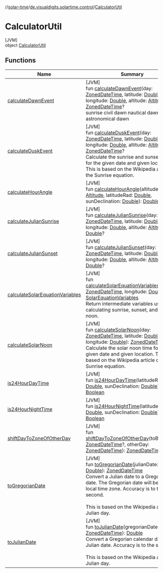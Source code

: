 //[solar-time](../../../index.md)/[de.visualdigits.solartime.control](../index.md)/[CalculatorUtil](index.md)

# CalculatorUtil

[JVM]\
object [CalculatorUtil](index.md)

## Functions

| Name | Summary |
|---|---|
| [calculateDawnEvent](calculate-dawn-event.md) | [JVM]<br>fun [calculateDawnEvent](calculate-dawn-event.md)(day: [ZonedDateTime](https://docs.oracle.com/javase/8/docs/api/java/time/ZonedDateTime.html), latitude: [Double](https://kotlinlang.org/api/latest/jvm/stdlib/kotlin/-double/index.html), longitude: [Double](https://kotlinlang.org/api/latest/jvm/stdlib/kotlin/-double/index.html), altitude: [Altitude](../../de.visualdigits.solartime.entity/-altitude/index.md)): [ZonedDateTime](https://docs.oracle.com/javase/8/docs/api/java/time/ZonedDateTime.html)?<br>sunrise civil dawn nautical dawn astronomical dawn |
| [calculateDuskEvent](calculate-dusk-event.md) | [JVM]<br>fun [calculateDuskEvent](calculate-dusk-event.md)(day: [ZonedDateTime](https://docs.oracle.com/javase/8/docs/api/java/time/ZonedDateTime.html), latitude: [Double](https://kotlinlang.org/api/latest/jvm/stdlib/kotlin/-double/index.html), longitude: [Double](https://kotlinlang.org/api/latest/jvm/stdlib/kotlin/-double/index.html), altitude: [Altitude](../../de.visualdigits.solartime.entity/-altitude/index.md)): [ZonedDateTime](https://docs.oracle.com/javase/8/docs/api/java/time/ZonedDateTime.html)?<br>Calculate the sunrise and sunset times for the given date and given location. This is based on the Wikipedia article on the Sunrise equation. |
| [calculateHourAngle](calculate-hour-angle.md) | [JVM]<br>fun [calculateHourAngle](calculate-hour-angle.md)(altitude: [Altitude](../../de.visualdigits.solartime.entity/-altitude/index.md), latitudeRad: [Double](https://kotlinlang.org/api/latest/jvm/stdlib/kotlin/-double/index.html), sunDeclination: [Double](https://kotlinlang.org/api/latest/jvm/stdlib/kotlin/-double/index.html)): [Double](https://kotlinlang.org/api/latest/jvm/stdlib/kotlin/-double/index.html)? |
| [calculateJulianSunrise](calculate-julian-sunrise.md) | [JVM]<br>fun [calculateJulianSunrise](calculate-julian-sunrise.md)(day: [ZonedDateTime](https://docs.oracle.com/javase/8/docs/api/java/time/ZonedDateTime.html), latitude: [Double](https://kotlinlang.org/api/latest/jvm/stdlib/kotlin/-double/index.html), longitude: [Double](https://kotlinlang.org/api/latest/jvm/stdlib/kotlin/-double/index.html), altitude: [Altitude](../../de.visualdigits.solartime.entity/-altitude/index.md)): [Double](https://kotlinlang.org/api/latest/jvm/stdlib/kotlin/-double/index.html)? |
| [calculateJulianSunset](calculate-julian-sunset.md) | [JVM]<br>fun [calculateJulianSunset](calculate-julian-sunset.md)(day: [ZonedDateTime](https://docs.oracle.com/javase/8/docs/api/java/time/ZonedDateTime.html), latitude: [Double](https://kotlinlang.org/api/latest/jvm/stdlib/kotlin/-double/index.html), longitude: [Double](https://kotlinlang.org/api/latest/jvm/stdlib/kotlin/-double/index.html), altitude: [Altitude](../../de.visualdigits.solartime.entity/-altitude/index.md)): [Double](https://kotlinlang.org/api/latest/jvm/stdlib/kotlin/-double/index.html)? |
| [calculateSolarEquationVariables](calculate-solar-equation-variables.md) | [JVM]<br>fun [calculateSolarEquationVariables](calculate-solar-equation-variables.md)(day: [ZonedDateTime](https://docs.oracle.com/javase/8/docs/api/java/time/ZonedDateTime.html), longitude: [Double](https://kotlinlang.org/api/latest/jvm/stdlib/kotlin/-double/index.html)): [SolarEquationVariables](../../de.visualdigits.solartime.entity/-solar-equation-variables/index.md)<br>Return intermediate variables used for calculating sunrise, sunset, and solar noon. |
| [calculateSolarNoon](calculate-solar-noon.md) | [JVM]<br>fun [calculateSolarNoon](calculate-solar-noon.md)(day: [ZonedDateTime](https://docs.oracle.com/javase/8/docs/api/java/time/ZonedDateTime.html), latitude: [Double](https://kotlinlang.org/api/latest/jvm/stdlib/kotlin/-double/index.html), longitude: [Double](https://kotlinlang.org/api/latest/jvm/stdlib/kotlin/-double/index.html)): [ZonedDateTime](https://docs.oracle.com/javase/8/docs/api/java/time/ZonedDateTime.html)?<br>Calculate the solar noon time for the given date and given location. This is based on the Wikipedia article on the Sunrise equation. |
| [is24HourDayTime](is24-hour-day-time.md) | [JVM]<br>fun [is24HourDayTime](is24-hour-day-time.md)(latitudeRad: [Double](https://kotlinlang.org/api/latest/jvm/stdlib/kotlin/-double/index.html), sunDeclination: [Double](https://kotlinlang.org/api/latest/jvm/stdlib/kotlin/-double/index.html)): [Boolean](https://kotlinlang.org/api/latest/jvm/stdlib/kotlin/-boolean/index.html) |
| [is24HourNightTime](is24-hour-night-time.md) | [JVM]<br>fun [is24HourNightTime](is24-hour-night-time.md)(latitudeRad: [Double](https://kotlinlang.org/api/latest/jvm/stdlib/kotlin/-double/index.html), sunDeclination: [Double](https://kotlinlang.org/api/latest/jvm/stdlib/kotlin/-double/index.html)): [Boolean](https://kotlinlang.org/api/latest/jvm/stdlib/kotlin/-boolean/index.html) |
| [shiftDayToZoneOfOtherDay](shift-day-to-zone-of-other-day.md) | [JVM]<br>fun [shiftDayToZoneOfOtherDay](shift-day-to-zone-of-other-day.md)(toBeShifted: [ZonedDateTime](https://docs.oracle.com/javase/8/docs/api/java/time/ZonedDateTime.html)?, otherDay: [ZonedDateTime](https://docs.oracle.com/javase/8/docs/api/java/time/ZonedDateTime.html)): [ZonedDateTime](https://docs.oracle.com/javase/8/docs/api/java/time/ZonedDateTime.html) |
| [toGregorianDate](to-gregorian-date.md) | [JVM]<br>fun [toGregorianDate](to-gregorian-date.md)(julianDate: [Double](https://kotlinlang.org/api/latest/jvm/stdlib/kotlin/-double/index.html)): [ZonedDateTime](https://docs.oracle.com/javase/8/docs/api/java/time/ZonedDateTime.html)<br>Convert a Julian date to a Gregorian date. The Gregorian date will be in the local time zone. Accuracy is to the second. <br></br> This is based on the Wikipedia article for Julian day. |
| [toJulianDate](to-julian-date.md) | [JVM]<br>fun [toJulianDate](to-julian-date.md)(gregorianDate: [ZonedDateTime](https://docs.oracle.com/javase/8/docs/api/java/time/ZonedDateTime.html)): [Double](https://kotlinlang.org/api/latest/jvm/stdlib/kotlin/-double/index.html)<br>Convert a Gregorian calendar date to a Julian date. Accuracy is to the second. <br></br> This is based on the Wikipedia article for Julian day. |
